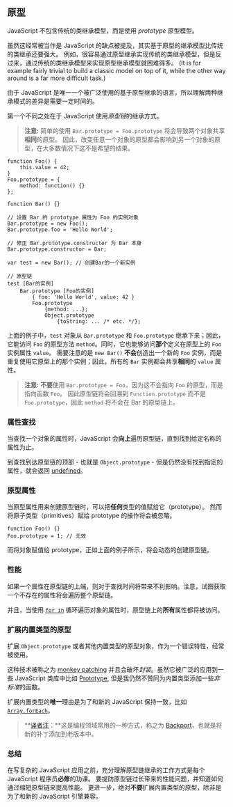 ﻿## 原型

JavaScript 不包含传统的类继承模型，而是使用 *prototype* 原型模型。

虽然这经常被当作是 JavaScript 的缺点被提及，其实基于原型的继承模型比传统的类继承还要强大。
例如，很容易通过原型继承实现传统的类继承模型，但是反过来，通过传统的类继承模型来实现原型继承模型就困难得多。
(It is for example fairly trivial to build a classic model on top of it, while the
other way around is a far more difficult task.)

由于 JavaScript 是唯一一个被广泛使用的基于原型继承的语言，所以理解两种继承模式的差异是需要一定时间的。

第一个不同之处在于 JavaScript 使用*原型链*的继承方式。

> **注意:** 简单的使用 `Bar.prototype = Foo.prototype` 将会导致两个对象共享**相同**的原型。
> 因此，改变任意一个对象的原型都会影响到另一个对象的原型，在大多数情况下这不是希望的结果。

    function Foo() {
        this.value = 42;
    }
    Foo.prototype = {
        method: function() {}
    };

    function Bar() {}

    // 设置 Bar 的 prototype 属性为 Foo 的实例对象
    Bar.prototype = new Foo();
    Bar.prototype.foo = 'Hello World';

    // 修正 Bar.prototype.constructor 为 Bar 本身
    Bar.prototype.constructor = Bar;

    var test = new Bar(); // 创建Bar的一个新实例

    // 原型链
    test [Bar的实例]
        Bar.prototype [Foo的实例] 
            { foo: 'Hello World', value: 42 }
            Foo.prototype
                {method: ...};
                Object.prototype
                    {toString: ... /* etc. */};

上面的例子中，`test` 对象从 `Bar.prototype` 和 `Foo.prototype` 继承下来；因此，
它能访问 `Foo` 的原型方法 `method`。同时，它也能够访问**那个**定义在原型上的 `Foo` 实例属性 `value`。
需要注意的是 `new Bar()` **不会**创造出一个新的 `Foo` 实例，而是
重复使用它原型上的那个实例；因此，所有的 `Bar` 实例都会共享**相同**的 `value` 属性。

> **注意:** **不要**使用 `Bar.prototype = Foo`，因为这不会指向 `Foo` 的原型，而是指向函数 `Foo`。
> 因此原型链将会回溯到 `Function.prototype` 而不是 `Foo.prototype`，因此 `method` 将不会在 Bar 的原型链上。

### 属性查找

当查找一个对象的属性时，JavaScript 会**向上**遍历原型链，直到找到给定名称的属性为止。

到查找到达原型链的顶部 - 也就是 `Object.prototype` - 但是仍然没有找到指定的属性，就会返回 [undefined](#core.undefined)。

### 原型属性

当原型属性用来创建原型链时，可以把**任何**类型的值赋给它（prototype）。
然而将原子类型（primitives）赋给 prototype 的操作将会被忽略。

    function Foo() {}
    Foo.prototype = 1; // 无效

而将对象赋值给 prototype，正如上面的例子所示，将会动态的创建原型链。

### 性能

如果一个属性在原型链的上端，则对于查找时间将带来不利影响。注意，试图获取一个不存在的属性将会遍历整个原型链。

并且，当使用 [`for in`](#object.forinloop) 循环遍历对象的属性时，原型链上的**所有**属性都将被访问。

### 扩展内置类型的原型

扩展 `Object.prototype` 或者其他内置类型的原型对象，作为一个错误特性，经常被使用。

这种技术被称之为 [monkey patching][1] 并且会破坏*封装*。虽然它被广泛的应用到一些 JavaScript 类库中比如 [Prototype][2],
但是我仍然不赞同为内置类型添加一些*非标准*的函数。

扩展内置类型的**唯一**理由是为了和新的 JavaScript 保持一致，比如 [`Array.forEach`][3]。

> **[译者注][30]：**这是编程领域常用的一种方式，称之为 [Backport][5]，也就是将新的补丁添加到老版本中。

### 总结

在写复杂的 JavaScript 应用之前，充分理解原型链继承的工作方式是每个 JavaScript 程序员**必修**的功课。
要提防原型链过长带来的性能问题，并知道如何通过缩短原型链来提高性能。
更进一步，绝对**不要**扩展内置类型的原型，除非是为了和新的 JavaScript 引擎兼容。


[1]: http://en.wikipedia.org/wiki/Monkey_patch
[2]: http://prototypejs.org/
[3]: https://developer.mozilla.org/en/JavaScript/Reference/Global_Objects/Array/forEach
[5]: http://en.wikipedia.org/wiki/Backport 
[30]: http://cnblogs.com/sanshi/
